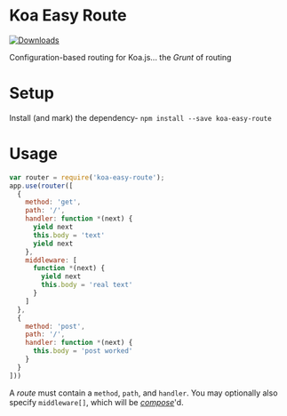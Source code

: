 
# Koa Easy Route

[![Downloads](https://img.shields.io/npm/dm/koa-easy-route.svg)](https://www.npmjs.com/package/koa-easy-route)

Configuration-based routing for Koa.js... the _Grunt_ of routing

# Setup

Install (and mark) the dependency-
`npm install --save koa-easy-route`

# Usage

```js
var router = require('koa-easy-route');
app.use(router([
  {
    method: 'get',
    path: '/',
    handler: function *(next) {
      yield next
      this.body = 'text'
      yield next
    },
    middleware: [
      function *(next) {
        yield next
        this.body = 'real text'
      }
    ]
  },
  {
    method: 'post',
    path: '/',
    handler: function *(next) {
      this.body = 'post worked'
    }
  }
]))
```

A _route_ must contain a `method`, `path`, and `handler`. You may
optionally also specify `middleware[]`, which will be _[compose]_'d.

[compose]: https://github.com/koajs/compose
[Grunt]: http://gruntjs.com/
